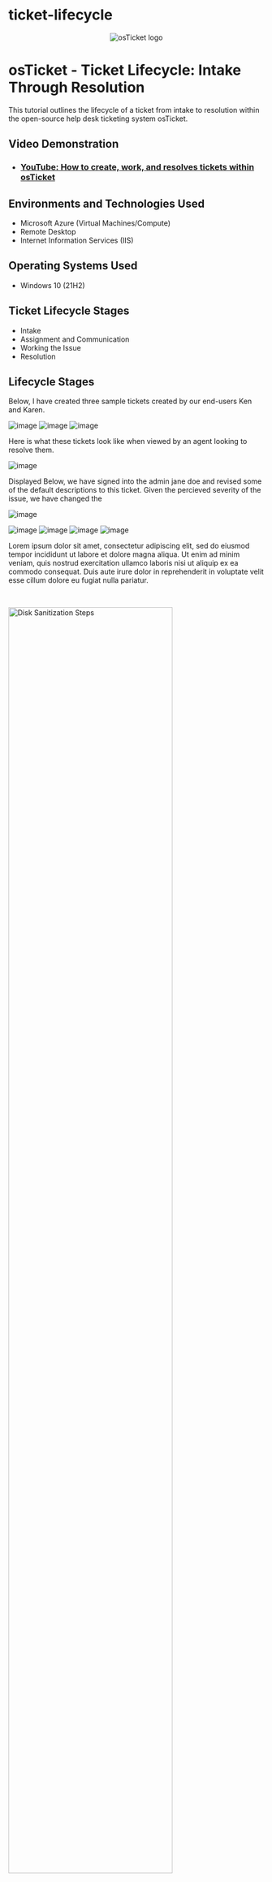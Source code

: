 # ticket-lifecycle
<p align="center">
<img src="https://i.imgur.com/Clzj7Xs.png" alt="osTicket logo"/>
</p>

<h1>osTicket - Ticket Lifecycle: Intake Through Resolution</h1>
This tutorial outlines the lifecycle of a ticket from intake to resolution within the open-source help desk ticketing system osTicket.<br />


<h2>Video Demonstration</h2>

- ### [YouTube: How to create, work, and resolves tickets within osTicket](https://www.youtube.com)

<h2>Environments and Technologies Used</h2>

- Microsoft Azure (Virtual Machines/Compute)
- Remote Desktop
- Internet Information Services (IIS)

<h2>Operating Systems Used </h2>

- Windows 10</b> (21H2)

<h2>Ticket Lifecycle Stages</h2>

- Intake
- Assignment and Communication
- Working the Issue
- Resolution

<h2>Lifecycle Stages</h2>

<p>

Below, I have created three sample tickets created by our end-users Ken and Karen.

![image](https://github.com/bradgarton13/ticket-lifecycle/assets/166873905/89c24444-d385-44cd-8861-3dcf96cf963e)
![image](https://github.com/bradgarton13/ticket-lifecycle/assets/166873905/99701130-4616-4042-86c0-a0bc8946ca35)
![image](https://github.com/bradgarton13/ticket-lifecycle/assets/166873905/a8bef082-a28c-4f4b-832d-970b67330691)
</p>
<p>
</p>
<p>


</p>
<p>
</p>
<p>
Here is what these tickets look like when viewed by an agent looking to resolve them.
  
![image](https://github.com/bradgarton13/ticket-lifecycle/assets/166873905/f14729e7-1622-47b9-bd89-981572b7c207)

  
Displayed Below, we have signed into the admin jane doe and revised some of the default descriptions to this ticket.
Given the percieved severity of the issue, we have changed the 

![image](https://github.com/bradgarton13/ticket-lifecycle/assets/166873905/52121650-9eb8-4c3d-914a-6483550307be)

![image](https://github.com/bradgarton13/ticket-lifecycle/assets/166873905/26ade1d8-8e4c-4b6d-a5f3-645f74565ec4)
![image](https://github.com/bradgarton13/ticket-lifecycle/assets/166873905/e32c9986-78a8-4015-adc5-8d41cc7d7952)
![image](https://github.com/bradgarton13/ticket-lifecycle/assets/166873905/293a83fb-4a85-4f75-953d-4de694387aef)
![image](https://github.com/bradgarton13/ticket-lifecycle/assets/166873905/3df78257-d881-4b1c-b1e4-c9257ebc3e2f)


</p>
<p>
Lorem ipsum dolor sit amet, consectetur adipiscing elit, sed do eiusmod tempor incididunt ut labore et dolore magna aliqua. Ut enim ad minim veniam, quis nostrud exercitation ullamco laboris nisi ut aliquip ex ea commodo consequat. Duis aute irure dolor in reprehenderit in voluptate velit esse cillum dolore eu fugiat nulla pariatur.
</p>
<br />

<p>
<img src="https://i.imgur.com/DJmEXEB.png" height="80%" width="80%" alt="Disk Sanitization Steps"/>
</p>
<p>
Lorem ipsum dolor sit amet, consectetur adipiscing elit, sed do eiusmod tempor incididunt ut labore et dolore magna aliqua. Ut enim ad minim veniam, quis nostrud exercitation ullamco laboris nisi ut aliquip ex ea commodo consequat. Duis aute irure dolor in reprehenderit in voluptate velit esse cillum dolore eu fugiat nulla pariatur.
</p>
<br />

<p>
<img src="https://i.imgur.com/DJmEXEB.png" height="80%" width="80%" alt="Disk Sanitization Steps"/>
</p>
<p>
Lorem ipsum dolor sit amet, consectetur adipiscing elit, sed do eiusmod tempor incididunt ut labore et dolore magna aliqua. Ut enim ad minim veniam, quis nostrud exercitation ullamco laboris nisi ut aliquip ex ea commodo consequat. Duis aute irure dolor in reprehenderit in voluptate velit esse cillum dolore eu fugiat nulla pariatur.
</p>
<br />
